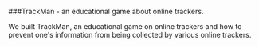 ###TrackMan - an educational game about online trackers.

We built TrackMan, an educational game on online trackers and how to prevent one's information from being collected by various online trackers. 
